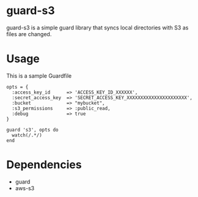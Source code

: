 # guard-s3

guard-s3 is a simple guard library that syncs local directories with S3 as files are changed. 

# Usage

This is a sample Guardfile

    opts = {
      :access_key_id      => 'ACCESS_KEY_ID_XXXXXX',
      :secret_access_key  => 'SECRET_ACCESS_KEY_XXXXXXXXXXXXXXXXXXXXXX',
      :bucket             => "mybucket",
      :s3_permissions     => :public_read,          
      :debug              => true
    }
    
    guard 's3', opts do
      watch(/.*/)
    end
    

# Dependencies

 - guard
 - aws-s3